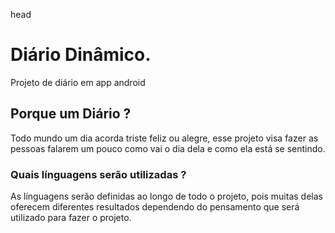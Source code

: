  head
# Diário Dinâmico.
 Projeto de diário em app android

 ## Porque um Diário ?
 Todo mundo um dia acorda triste feliz ou alegre, esse projeto 
 visa fazer as pessoas falarem um pouco como vai o dia dela e como ela está se sentindo.

 ### Quais línguagens serão utilizadas ?
 As línguagens serão definidas ao longo de todo o projeto, pois
 muitas delas oferecem diferentes resultados dependendo do pensamento que 
 será utilizado para fazer o projeto.

 














